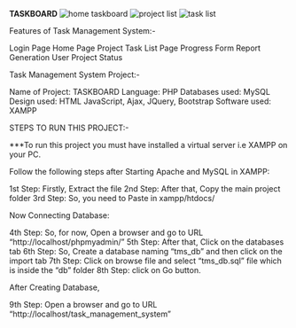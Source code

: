 **TASKBOARD**
![home taskboard](https://github.com/abd766/TASKBOARD/assets/119092945/80b5fb7f-96ae-4ed7-9602-c74b356f2a61)
![project list](https://github.com/abd766/TASKBOARD/assets/119092945/ff25a8db-847e-4e57-8830-834e33645be7)
![task list](https://github.com/abd766/TASKBOARD/assets/119092945/c30d558d-883c-4bf3-b2ff-46c2954d4007)


Features of Task Management System:-

Login Page
Home Page
Project
Task List Page
Progress Form
Report Generation
User
Project Status

Task Management System Project:-

Name of Project:     TASKBOARD
Language:            PHP
Databases used:      MySQL
Design used:         HTML JavaScript, Ajax, JQuery, Bootstrap
Software used:       XAMPP

STEPS TO RUN THIS PROJECT:-

***To run this project you must have installed a virtual server i.e XAMPP on your PC. 

Follow the following steps after Starting Apache and MySQL in XAMPP:

1st Step: Firstly, Extract the file
2nd Step: After that, Copy the main project folder
3rd Step: So, you need to Paste in xampp/htdocs/

Now Connecting Database:

4th Step: So, for now, Open a browser and go to URL “http://localhost/phpmyadmin/”
5th Step: After that, Click on the databases tab
6th Step: So, Create a database naming “tms_db” and then click on the import tab
7th Step: Click on browse file and select “tms_db.sql” file which is inside the “db” folder
8th Step: click on Go button.

After Creating Database,

9th Step: Open a browser and go to URL “http://localhost/task_management_system”
